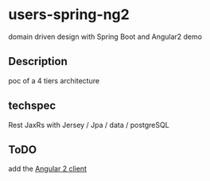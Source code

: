 # users-spring-ng2

domain driven design with Spring Boot and Angular2 demo

## Description

poc of a 4 tiers architecture 

## techspec

Rest JaxRs with Jersey / Jpa / data / postgreSQL 

## ToDO

add the [Angular 2 client](https://github.com/flareita/users-ng2-spring)  
